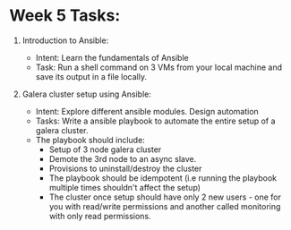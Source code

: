 # Week 5 Tasks:
1. Introduction to Ansible:
    + Intent: Learn the fundamentals of Ansible 
    + Task: Run a shell command on 3 VMs from your local machine and save its output in a file locally.

2. Galera cluster setup using Ansible:
    + Intent: Explore different ansible modules. Design automation 
    + Tasks: Write a ansible playbook to automate the entire setup of a galera cluster. 
    + The playbook should include:
        + Setup of 3 node galera cluster
        + Demote the 3rd node to an async slave. 
        + Provisions to uninstall/destroy the cluster 
        + The playbook should be idempotent (i.e running the playbook multiple times shouldn't affect the setup)
        + The cluster once setup should have only 2 new users - one for you with read/write permissions and another called monitoring with only read permissions.
